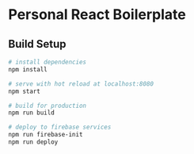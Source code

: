 # Personal React Boilerplate

## Build Setup

``` bash
# install dependencies
npm install

# serve with hot reload at localhost:8080
npm start

# build for production 
npm run build

# deploy to firebase services 
npm run firebase-init
npm run deploy